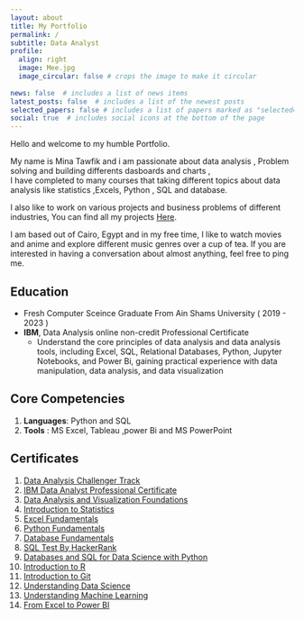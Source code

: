```yaml
---
layout: about
title: My Portfolio
permalink: /
subtitle: Data Analyst
profile:
  align: right
  image: Mee.jpg
  image_circular: false # crops the image to make it circular
  
news: false  # includes a list of news items
latest_posts: false  # includes a list of the newest posts
selected_papers: false # includes a list of papers marked as "selected={true}"
social: true  # includes social icons at the bottom of the page
---
```


Hello and welcome to my humble Portfolio.

My name is Mina Tawfik and i am passionate about data analysis , Problem solving and building differents dasboards and charts ,  
I have completed to many courses that taking different topics about data analysis like statistics ,Excels, Python , SQL and database.

I also like to work on various projects and business problems of different industries, You can find all my projects [Here](https://minaaa01.github.io/projects/).

I am based out of Cairo, Egypt and in my free time, I like to watch movies and anime and explore different music genres over a cup of tea. 
If you are interested in having a conversation about almost anything, feel free to ping me.

## **Education**

  * Fresh Computer Sceince Graduate From Ain Shams University ( 2019 - 2023 )
  * **IBM**, Data Analysis online non-credit Professional Certificate
     * Understand the core principles of data analysis and data analysis tools, including Excel, SQL, Relational Databases, Python, Jupyter Notebooks, and Power Bi, gaining practical experience with data manipulation, data analysis, and data visualization
## **Core Competencies**
  
  1. **Languages**: Python and SQL
  2. **Tools** : MS Excel, Tableau ,power Bi and MS PowerPoint
     
## **Certificates**
  1. [Data Analysis Challenger Track](https://drive.google.com/file/d/1heOV-pCJzIKQCG3vdO6uqV9QPWzoJgxc/view)
  2. [IBM Data Analyst Professional Certificate](https://www.coursera.org/account/accomplishments/specialization/certificate/MKAZKY987KD7)
  3. [Data Analysis and Visualization Foundations](https://www.coursera.org/account/accomplishments/specialization/certificate/WC6EEBQKYX6Q)
  4. [Introduction to Statistics](https://www.coursera.org/account/accomplishments/certificate/3F29E9CN78QB)
  5. [Excel Fundamentals](https://www.datacamp.com/completed/statement-of-accomplishment/track/14ab75fe9022fa6f55140dc5ceaee628468d04fd)
  6. [Python Fundamentals](https://www.datacamp.com/completed/statement-of-accomplishment/track/edb6f301d95aeeecb7546ece2f192a9322892f18)
  7. [Database Fundamentals](https://drive.google.com/file/d/1Uu57Z3Xh0k2_2AMUOzeLPmLbWmDJSVkg/view?usp=sharing)
  8. [SQL Test By HackerRank](https://www.hackerrank.com/certificates/37fda0da85c1)
  9. [Databases and SQL for Data Science with Python](https://www.coursera.org/account/accomplishments/certificate/VF2F6T4TF9CT)
  10. [Introduction to R](https://www.datacamp.com/completed/statement-of-accomplishment/course/a64f6e094a9a979f79d13b5fef05a00391af99ea)
  11. [Introduction to Git](https://www.datacamp.com/completed/statement-of-accomplishment/course/cb0d75b5b337108af8631775b348b63a11ff0f9d)
  12. [Understanding Data Science](https://www.datacamp.com/completed/statement-of-accomplishment/course/27fabb7407ba288d2c420500c31ee0c0327f0b48)
  13. [Understanding Machine Learning](https://www.datacamp.com/completed/statement-of-accomplishment/course/35627f7619d9f9535c75ca8d398b62cb8a64a1d3)
  14. [From Excel to Power BI](https://www.coursera.org/account/accomplishments/certificate/Q3KG6X7B4RKX)
